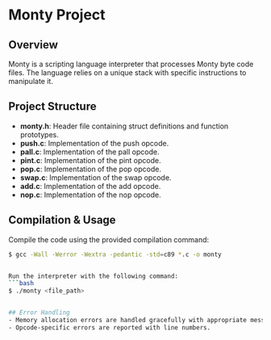 # Monty Project

## Overview
Monty is a scripting language interpreter that processes Monty byte code files. The language relies on a unique stack with specific instructions to manipulate it.

## Project Structure
- **monty.h**: Header file containing struct definitions and function prototypes.
- **push.c**: Implementation of the push opcode.
- **pall.c**: Implementation of the pall opcode.
- **pint.c**: Implementation of the pint opcode.
- **pop.c**: Implementation of the pop opcode.
- **swap.c**: Implementation of the swap opcode.
- **add.c**: Implementation of the add opcode.
- **nop.c**: Implementation of the nop opcode.

## Compilation & Usage
Compile the code using the provided compilation command:
```bash
$ gcc -Wall -Werror -Wextra -pedantic -std=c89 *.c -o monty


Run the interpreter with the following command:
```bash
$ ./monty <file_path>


## Error Handling
- Memory allocation errors are handled gracefully with appropriate messages.
- Opcode-specific errors are reported with line numbers.
